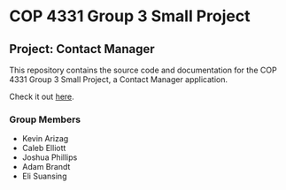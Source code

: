 # COP 4331 Group 3 Small Project

## Project: Contact Manager

This repository contains the source code and documentation for the COP 4331 Group 3 Small Project, a Contact Manager application.

Check it out [here](http://cop433103.com/).

### Group Members
- Kevin Arizag
- Caleb Elliott
- Joshua Phillips
- Adam Brandt
- Eli Suansing
